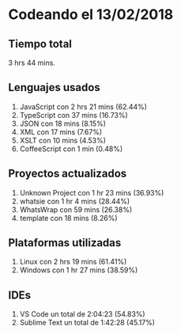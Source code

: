 # Codeando el 13/02/2018

## Tiempo total
3 hrs 44 mins.

## Lenguajes usados
1. JavaScript con 2 hrs 21 mins (62.44%)
1. TypeScript con 37 mins (16.73%)
1. JSON con 18 mins (8.15%)
1. XML con 17 mins (7.67%)
1. XSLT con 10 mins (4.53%)
1. CoffeeScript con 1 min (0.48%)

## Proyectos actualizados
1. Unknown Project con 1 hr 23 mins (36.93%)
1. whatsie con 1 hr 4 mins (28.44%)
1. WhatsWrap con 59 mins (26.38%)
1. template con 18 mins (8.26%)

## Plataformas utilizadas
1. Linux con 2 hrs 19 mins (61.41%)
1. Windows con 1 hr 27 mins (38.59%)

## IDEs
1. VS Code un total de 2:04:23 (54.83%)
1. Sublime Text un total de 1:42:28 (45.17%)
